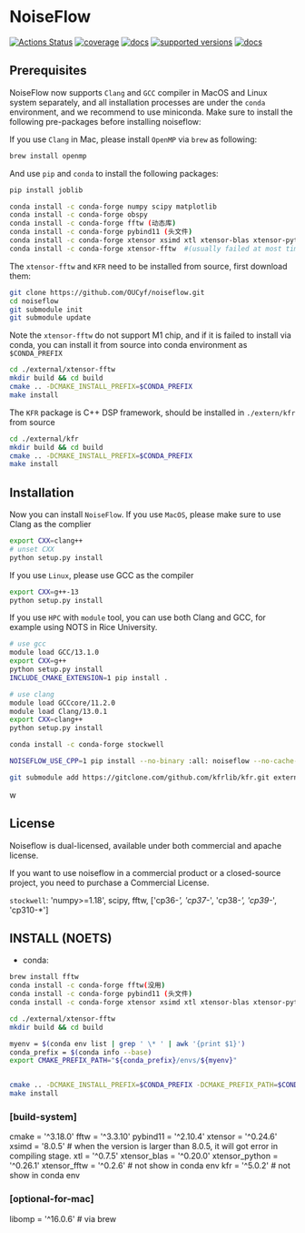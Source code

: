 # NoiseFlow


[![Actions Status](https://github.com/shakeflow/noiseflow/actions/workflows/workflow.yml/badge.svg)](https://github.com/shakeflow/noiseflow/actions)
[![coverage](https://codecov.io/gh/shakeflow/noiseflow/branch/main/graph/badge.svg)](https://codecov.io/gh/shakeflow/noiseflow)
[![docs](https://img.shields.io/badge/docs-stable-blue.svg)](https://shakeflow.github.io/noiseflow/)
[![supported versions](https://img.shields.io/pypi/pyversions/noiseflow.svg?label=python_versions)](https://pypi.python.org/pypi/noiseflow)
[![docs](https://badge.fury.io/py/noiseflow.svg)](https://badge.fury.io/py/noiseflow)


## Prerequisites

NoiseFlow now supports `Clang` and `GCC` compiler in MacOS and Linux system separately, and all installation processes are under the `conda` environment, and we recommend to use miniconda. Make sure to install the following pre-packages before installing noiseflow:


If you use `Clang` in Mac, please install `OpenMP` via `brew` as following:

```bash
brew install openmp
```

And use `pip` and `conda` to install the following packages:

```bash
pip install joblib

conda install -c conda-forge numpy scipy matplotlib 
conda install -c conda-forge obspy
conda install -c conda-forge fftw (动态库)
conda install -c conda-forge pybind11 (头文件)
conda install -c conda-forge xtensor xsimd xtl xtensor-blas xtensor-python (可能是静态库)
conda install -c conda-forge xtensor-fftw  #(usually failed at most time)  
```

The `xtensor-fftw` and `KFR` need to be installed from source, first download them:


```bash
git clone https://github.com/OUCyf/noiseflow.git
cd noiseflow
git submodule init
git submodule update
```



Note the `xtensor-fftw` do not support M1 chip, and if it is failed to install via conda, you can install it from source into conda environment as `$CONDA_PREFIX`

```bash
cd ./external/xtensor-fftw
mkdir build && cd build
cmake .. -DCMAKE_INSTALL_PREFIX=$CONDA_PREFIX
make install
```



The `KFR` package is C++ DSP framework, should be installed in `./extern/kfr` from source

```bash
cd ./external/kfr
mkdir build && cd build
cmake .. -DCMAKE_INSTALL_PREFIX=$CONDA_PREFIX
make install
```




## Installation

Now you can install `NoiseFlow`. If you use `MacOS`, please make sure to use Clang as the complier

```bash
export CXX=clang++
# unset CXX
python setup.py install
```

If you use `Linux`, please use GCC as the compiler

```bash
export CXX=g++-13
python setup.py install
```


If you use `HPC` with `module` tool, you can use both Clang and GCC, for example using NOTS in Rice University.

```bash
# use gcc
module load GCC/13.1.0
export CXX=g++
python setup.py install
INCLUDE_CMAKE_EXTENSION=1 pip install .

# use clang
module load GCCcore/11.2.0
module load Clang/13.0.1
export CXX=clang++
python setup.py install
```

```bash
conda install -c conda-forge stockwell

NOISEFLOW_USE_CPP=1 pip install --no-binary :all: noiseflow --no-cache-dir

git submodule add https://gitclone.com/github.com/kfrlib/kfr.git extern/kfr
```
w


## License
Noiseflow is dual-licensed, available under both commercial and apache license.

If you want to use noiseflow in a commercial product or a closed-source project, you need to purchase a Commercial License.



`stockwell`: 'numpy>=1.18', scipy, fftw, ['cp36-*', 'cp37-*', 'cp38-*', 'cp39-*', 'cp310-*']



## INSTALL (NOETS)
- conda:



```bash
brew install fftw
conda install -c conda-forge fftw(没用)
conda install -c conda-forge pybind11 (头文件)
conda install -c conda-forge xtensor xsimd xtl xtensor-blas xtensor-python (可能是静态库)
```




```bash
cd ./external/xtensor-fftw
mkdir build && cd build

myenv = $(conda env list | grep ' \* ' | awk '{print $1}')
conda_prefix = $(conda info --base)
export CMAKE_PREFIX_PATH="${conda_prefix}/envs/${myenv}"


cmake .. -DCMAKE_INSTALL_PREFIX=$CONDA_PREFIX -DCMAKE_PREFIX_PATH=$CONDA_PREFIX
make install
```



### [build-system]
cmake = '^3.18.0'
fftw = '^3.3.10'
pybind11 = '^2.10.4'
xtensor = '^0.24.6'
xsimd = '8.0.5' # when the version is larger than 8.0.5, it will got error in compiling stage.
xtl = '^0.7.5'
xtensor_blas = '^0.20.0'
xtensor_python = '^0.26.1'
xtensor_fftw = '^0.2.6' # not show in conda env
kfr = '^5.0.2' # not show in conda env

### [optional-for-mac]
libomp = '^16.0.6' # via brew